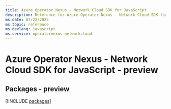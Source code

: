 ```yaml
---
title: Azure Operator Nexus - Network Cloud SDK for JavaScript
description: Reference for Azure Operator Nexus - Network Cloud SDK for JavaScript
ms.date: 07/22/2025
ms.topic: reference
ms.devlang: javascript
ms.service: operatornexus-networkcloud
---
```

# Azure Operator Nexus - Network Cloud SDK for JavaScript - preview
## Packages - preview
[!INCLUDE [packages](operator-nexus---network-cloud-index.md)]